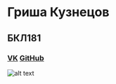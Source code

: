 # Гриша Кузнецов
## БКЛ181
### [VK](https://vk.com/gregthegreat)            [GitHub](https://github.com/grishakuznetsov)
![alt text](https://www.google.com/url?sa=i&source=images&cd=&ved=2ahUKEwii-t2zsM3kAhU4xcQBHb01CqgQjRx6BAgBEAQ&url=https%3A%2F%2Fvk.com%2Fduginag&psig=AOvVaw0s95stOWH3rR9k1GPfwcpt&ust=1568449643914010)
